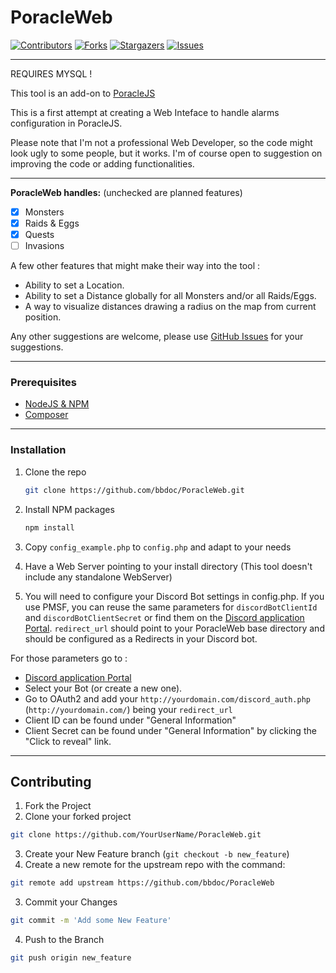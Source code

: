 # PoracleWeb


[![Contributors][contributors-shield]][contributors-url]
[![Forks][forks-shield]][forks-url]
[![Stargazers][stars-shield]][stars-url]
[![Issues][issues-shield]][issues-url]

---

REQUIRES MYSQL !

This tool is an add-on to [PoracleJS](https://github.com/KartulUdus/PoracleJS)

This is a first attempt at creating a Web Inteface to handle alarms configuration in PoracleJS.

Please note that I'm not a professional Web Developer, so the code might look ugly to some people, but it works. I'm of course open to suggestion on improving the code or adding functionalities.

---

**PoracleWeb handles:** (unchecked are planned features)
- [x] Monsters
- [x] Raids & Eggs
- [x] Quests
- [ ] Invasions

A few other features that might make their way into the tool :

- Ability to set a Location.
- Ability to set a Distance globally for all Monsters and/or all Raids/Eggs.
- A way to visualize distances drawing a radius on the map from current position.

Any other suggestions are welcome, please use [GitHub Issues][issues-url] for your suggestions.

---

### Prerequisites

* [NodeJS & NPM](https://nodejs.org/en/download/)
* [Composer](https://getcomposer.org/download/)

---

### Installation

1. Clone the repo
   ```sh
   git clone https://github.com/bbdoc/PoracleWeb.git
   ```
2. Install NPM packages
   ```sh
   npm install
   ```
3. Copy `config_example.php` to `config.php` and adapt to your needs
4. Have a Web Server pointing to your install directory (This tool doesn't include any standalone WebServer)

5. You will need to configure your Discord Bot settings in config.php. If you use PMSF, you can reuse the same parameters for `discordBotClientId` and `discordBotClientSecret` or find them on the [Discord application Portal](https://discord.com/developers/applications). `redirect_url` should point to your PoracleWeb base directory and should be configured as a Redirects in your Discord bot. 

For those parameters go to :
- [Discord application Portal](https://discord.com/developers/applications)
- Select your Bot (or create a new one).
- Go to OAuth2 and add your `http://yourdomain.com/discord_auth.php` (`http://yourdomain.com/`) being your `redirect_url`
- Client ID can be found under "General Information"
- Client Secret can be found under "General Information" by clicking the "Click to reveal" link.

---

## Contributing

1. Fork the Project
2. Clone your forked project
```sh
git clone https://github.com/YourUserName/PoracleWeb.git
```
3. Create your New Feature branch (`git checkout -b new_feature`)
4. Create a new remote for the upstream repo with the command:
```sh
git remote add upstream https://github.com/bbdoc/PoracleWeb
```
3. Commit your Changes
```sh
git commit -m 'Add some New Feature'
```
4. Push to the Branch
```sh
git push origin new_feature
```

[contributors-shield]: https://img.shields.io/github/contributors/bbdoc/PoracleWeb.svg?style=for-the-badge
[contributors-url]: https://github.com/bbdoc/PoracleWeb/graphs/contributors
[forks-shield]: https://img.shields.io/github/forks/bbdoc/PoracleWeb.svg?style=for-the-badge
[forks-url]: https://github.com/bbdoc/PoracleWeb/network/members
[stars-shield]: https://img.shields.io/github/stars/bbdoc/PoracleWeb.svg?style=for-the-badge
[stars-url]: https://github.com/bbdoc/PoracleWeb/stargazers
[issues-shield]: https://img.shields.io/github/issues/bbdoc/PoracleWeb.svg?style=for-the-badge
[issues-url]: https://github.com/bbdoc/PoracleWeb/issues
